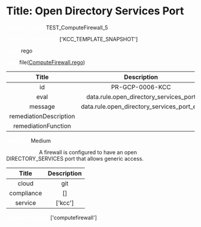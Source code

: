 



# Title: Open Directory Services Port


***<font color="white">Master Test Id:</font>*** TEST_ComputeFirewall_5

***<font color="white">Master Snapshot Id:</font>*** ['KCC_TEMPLATE_SNAPSHOT']

***<font color="white">type:</font>*** rego

***<font color="white">rule:</font>*** file([ComputeFirewall.rego])  
  
  
  
  

|Title|Description|
| :---: | :---: |
|id|PR-GCP-0006-KCC|
|eval|data.rule.open_directory_services_port|
|message|data.rule.open_directory_services_port_err|
|remediationDescription||
|remediationFunction||


***<font color="white">Severity:</font>*** Medium

***<font color="white">Description:</font>*** A firewall is configured to have an open DIRECTORY_SERVICES port that allows generic access.  
  
  

|Title|Description|
| :---: | :---: |
|cloud|git|
|compliance|[]|
|service|['kcc']|


***<font color="white">Resource Types:</font>*** ['computefirewall']


[ComputeFirewall.rego]: https://github.com/prancer-io/prancer-compliance-test/tree/master/google/kcc/ComputeFirewall.rego
